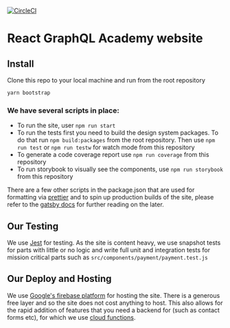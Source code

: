 [![CircleCI](https://circleci.com/gh/reactgraphqlacademy/reactgraphqlacademy.svg?style=svg)](https://circleci.com/gh/reactgraphqlacademy/reactgraphqlacademy)

# React GraphQL Academy website

## Install

Clone this repo to your local machine and run from the root repository

```sh
yarn bootstrap
```

### We have several scripts in place:

- To run the site, user `npm run start`
- To run the tests first you need to build the design system packages. To do that run `npm build:packages` from the root repository. Then use `npm run test` or `npm run testw` for watch mode from this repository
- To generate a code coverage report use `npm run coverage` from this repository
- To run storybook to visually see the components, use `npm run storybook` from this repository

There are a few other scripts in the package.json that are used for formatting via [prettier](https://prettier.io/) and to spin up production builds of the site, please refer to the [gatsby docs](https://v1.gatsbyjs.org/) for further reading on the later.

## Our Testing

We use [Jest](https://jestjs.io/) for testing. As the site is content heavy, we use snapshot tests for parts with little or no logic and write full unit and integration tests for mission critical parts such as `src/components/payment/payment.test.js`

## Our Deploy and Hosting

We use [Google's firebase platform](https://firebase.google.com/) for hosting the site. There is a generous free layer and so the site does not cost anything to host. This also allows for the rapid addition of features that you need a backend for (such as contact forms etc), for which we use [cloud functions](https://firebase.google.com/products/functions/).
